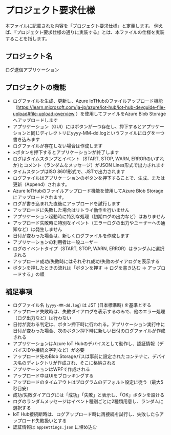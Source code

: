 # プロジェクト要求仕様

本ファイルに記載された内容を「プロジェクト要求仕様」と定義します。
例えば、『プロジェクト要求仕様の通りに実装する』とは、本ファイルの仕様を実装することを指します。

## プロジェクト名

ログ送信アプリケーション

## プロジェクトの機能

- ログファイルを生成、更新し、Azure IoTHubのファイルアップロード機能（<https://learn.microsoft.com/ja-jp/azure/iot-hub/iot-hub-devguide-file-upload#file-upload-overview> ）を使用してファイルをAzure Blob Storageへアップロードします
- アプリケーション（GUI）にはボタンが一つ存在し、押下するとアプリケーションと同じディレクトリにyyyy-MM-dd.logというファイルにログを一つ書き込みます
- ログファイルが存在しない場合は作成します
- ×ボタンを押下するとアプリケーションが終了します
- ログはタイムスタンプとイベント（START, STOP, WARN, ERRORのいずれか)とコメント（ランダムなメッセージ）がJSON Lines形式で出力されます
- タイムスタンプはISO 8601形式で、JSTで出力されます
- ログファイルはアプリケーションのボタンを押下することで、生成、または更新（Append）されます。
- Azure IoTHubのファイルアップロード機能を使用してAzure Blob Storageにアップロードされます。
- ログが書き込まれた直後にアップロードを試行します
- アップロードに失敗した場合はリトライ動作を行いません
- アプリケーション起動時に特別な処理（初期ログの出力など）はありません
- アップロード失敗時に特別なイベント（エラーログの出力やユーザーへの通知など）は発生しません
- 日付が変わった場合は、新しくログファイルを作成します
- アプリケーションの利用者は一般ユーザー
- ログのイベントタイプ（START, STOP, WARN, ERROR）はランダムに選択される
- アップロード成功/失敗時にはそれぞれ成功/失敗のダイアログを表示する
- ボタンを押したときの流れは「ボタンを押す → ログを書き込む → アップロードする」の順

## 補足事項

- ログファイル名 (`yyyy-MM-dd.log`) は JST (日本標準時) を基準とする
- アップロード失敗時は、失敗ダイアログを表示するのみで、他のエラー処理（ログ出力など）は行わない
- 日付が変わる判定は、ボタン押下時に行われる。アプリケーション実行中に日付が変わった場合、次のボタン押下時に新しい日付のログファイルが作成される
- アプリケーションはAzure IoT Hubのデバイスとして動作し、認証情報（デバイスIDや接続文字列など）が必要
- アップロード先のBlob Storageパスは事前に設定されたコンテナに、デバイス名のディレクトリが作成され、そこに格納される
- アプリケーションはWPFで作成される
- アップロード中はUIをブロッキングする
- アップロードのタイムアウトはプログラムのデフォルト設定に従う（最大5秒目安）
- 成功/失敗ダイアログには「成功」「失敗」と表示し、「OK」ボタンを設ける
- ログのランダムメッセージはイベント種別ごとに2種類用意し、ランダムに選択する
- IoT Hub接続断時は、ログアップロード時に再接続を試行し、失敗したらアップロード失敗扱いとする
- 認証情報は `appsettings.json` に埋め込む

